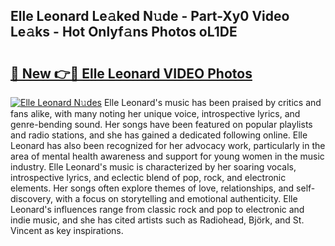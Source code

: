 ## Elle Leonard Le𝚊ked N𝚞de - Part-Xy0 Video Le𝚊ks - Hot Onlyf𝚊ns Photos oL1DE

# <h2><a href="http://ac53638.deff.icu/?id=Elle+Leonard">🔗 New 👉🔴 Elle Leonard VIDEO Photos</a></h2>

[![Elle Leonard N𝚞des](https://i.imgur.com/rIISA9y.gif)](http://ac53638.deff.icu/?id=Elle+Leonard)
Elle Leonard's music has been praised by critics and fans alike, with many noting her unique voice, introspective lyrics, and genre-bending sound. Her songs have been featured on popular playlists and radio stations, and she has gained a dedicated following online. Elle Leonard has also been recognized for her advocacy work, particularly in the area of mental health awareness and support for young women in the music industry. Elle Leonard's music is characterized by her soaring vocals, introspective lyrics, and eclectic blend of pop, rock, and electronic elements. Her songs often explore themes of love, relationships, and self-discovery, with a focus on storytelling and emotional authenticity. Elle Leonard's influences range from classic rock and pop to electronic and indie music, and she has cited artists such as Radiohead, Björk, and St. Vincent as key inspirations.
